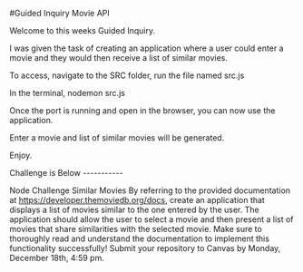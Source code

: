 #Guided Inquiry Movie API 

Welcome to this weeks Guided Inquiry.

I was given the task of creating an application where a user could enter a movie and they would then receive a list of similar movies.

To access, navigate to the SRC folder, run the file named src.js

In the terminal, nodemon src.js

Once the port is running and open in the browser, you can now use the application.

Enter a movie and list of similar movies will be generated. 

Enjoy. 



Challenge is Below -----------



Node Challenge
Similar Movies 
By referring to the provided documentation at https://developer.themoviedb.org/docs, create an application that displays a list of movies similar to the one entered by the user. The application should allow the user to select a movie and then present a list of movies that share similarities with the selected movie. 
Make sure to thoroughly read and understand the documentation to implement this functionality successfully!
Submit your repository to Canvas by Monday, December 18th, 4:59 pm.
